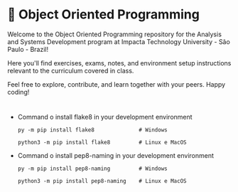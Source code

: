 # 🧬 Object Oriented Programming 

Welcome to the Object Oriented Programming repository for the Analysis and Systems Development program at Impacta Technology University - São Paulo - Brazil! 

Here you'll find exercises, exams, notes, and environment setup instructions relevant to the curriculum covered in class.

Feel free to explore, contribute, and learn together with your peers. Happy coding!

#

- Command o install flake8 in your development environment

      py -m pip install flake8              # Windows

      python3 -m pip install flake8         # Linux e MacOS
  

 - Command o install pep8-naming in your development environment

       py -m pip install pep8-naming         # Windows
   
       python3 -m pip install pep8-naming    # Linux e MacOS
